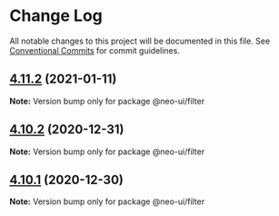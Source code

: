 # Change Log

All notable changes to this project will be documented in this file.
See [Conventional Commits](https://conventionalcommits.org) for commit guidelines.

## [4.11.2](http://bitbucket.ibsplc.com/scm/icneo/icargo-neo-client-framework/compare/@neo-ui/filter@4.12.0...@neo-ui/filter@4.11.2) (2021-01-11)

**Note:** Version bump only for package @neo-ui/filter





## [4.10.2](http://bitbucket.ibsplc.com/scm/icneo/icargo-neo-client-framework/compare/@neo-ui/filter@4.10.1...@neo-ui/filter@4.10.2) (2020-12-31)

**Note:** Version bump only for package @neo-ui/filter





## [4.10.1](http://bitbucket.ibsplc.com/scm/icneo/icargo-neo-client-framework/compare/@neo-ui/filter@4.10.0...@neo-ui/filter@4.10.1) (2020-12-30)

**Note:** Version bump only for package @neo-ui/filter
